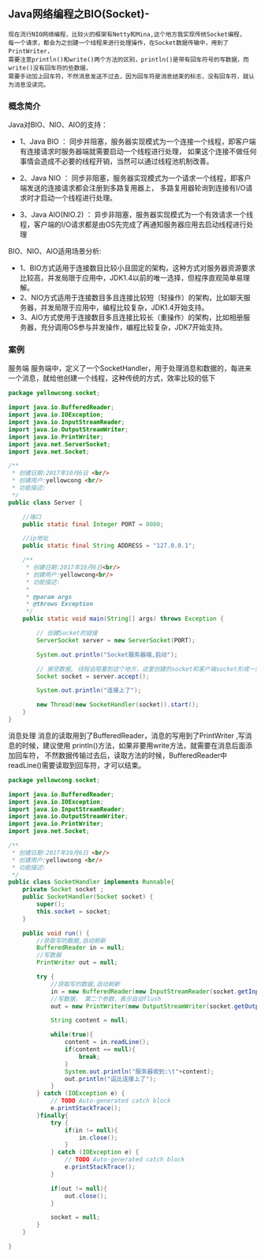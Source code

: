 ## Java网络编程之BIO(Socket)-

```
现在流行NIO网络编程，比较火的框架有Netty和Mina,这个地方我实现传统Socket编程，
每一个请求，都会为之创建一个线程来进行处理操作，在Socket数据传输中，用到了PrintWriter，
需要注意println()和write()两个方法的区别，println()是带有回车符号的写数据，而write()没有回车符的些数据，
需要手动加上回车符，不然消息发送不过去，因为回车符是消息结束的标志，没有回车符，就认为消息没读完。
```

### 概念简介
Java对BIO、NIO、AIO的支持：
- 1、Java BIO ： 同步并阻塞，服务器实现模式为一个连接一个线程，即客户端有连接请求时服务器端就需要启动一个线程进行处理，
如果这个连接不做任何事情会造成不必要的线程开销，当然可以通过线程池机制改善。

- 2、Java NIO ： 同步非阻塞，服务器实现模式为一个请求一个线程，即客户端发送的连接请求都会注册到多路复用器上，
多路复用器轮询到连接有I/O请求时才启动一个线程进行处理。

- 3、Java AIO(NIO.2) ： 异步非阻塞，服务器实现模式为一个有效请求一个线程，客户端的I/O请求都是由OS先完成了再通知服务器应用去启动线程进行处理

BIO、NIO、AIO适用场景分析:
- 1、BIO方式适用于连接数目比较小且固定的架构，这种方式对服务器资源要求比较高，并发局限于应用中，JDK1.4以前的唯一选择，但程序直观简单易理解。
- 2、NIO方式适用于连接数目多且连接比较短（轻操作）的架构，比如聊天服务器，并发局限于应用中，编程比较复杂，JDK1.4开始支持。
- 3、AIO方式使用于连接数目多且连接比较长（重操作）的架构，比如相册服务器，充分调用OS参与并发操作，编程比较复杂，JDK7开始支持。

### 案例
服务端
服务端中，定义了一个SocketHandler，用于处理消息和数据的，每进来一个消息，就给他创建一个线程，这种传统的方式，效率比较的低下
```java
package yellowcong.socket;

import java.io.BufferedReader;
import java.io.IOException;
import java.io.InputStreamReader;
import java.io.OutputStreamWriter;
import java.io.PrintWriter;
import java.net.ServerSocket;
import java.net.Socket;

/**
 * 创建日期:2017年10月6日 <br/>
 * 创建用户:yellowcong <br/>
 * 功能描述:
 */
public class Server {

    //端口
    public static final Integer PORT = 8080;

    //ip地址
    public static final String ADDRESS = "127.0.0.1";

    /**
     * 创建日期:2017年10月6日<br/>
     * 创建用户:yellowcong<br/>
     * 功能描述:
     * 
     * @param args
     * @throws Exception
     */
    public static void main(String[] args) throws Exception {

        // 创建Socket的链接
        ServerSocket server = new ServerSocket(PORT);

        System.out.println("Socket服务器端,启动");

        // 接受数据, 线程会阻塞到这个地方，这里创建的socket和客户端socket形成一对
        Socket socket = server.accept();

        System.out.println("连接上了");

        new Thread(new SocketHandler(socket)).start();
    }
}
```

消息处理
消息的读取用到了BufferedReader，消息的写用到了PrintWriter ,写消息的时候，建议使用 println()方法，如果非要用write方法，就需要在消息后面添加回车符，
不然数据传输过去后，读取方法的时候，BufferedReader中readLine()需要读取到回车符，才可以结束。

```java
package yellowcong.socket;

import java.io.BufferedReader;
import java.io.IOException;
import java.io.InputStreamReader;
import java.io.OutputStreamWriter;
import java.io.PrintWriter;
import java.net.Socket;

/**
 * 创建日期:2017年10月6日 <br/>
 * 创建用户:yellowcong <br/>
 * 功能描述:  
 */
public class SocketHandler implements Runnable{
    private Socket socket ;
    public SocketHandler(Socket socket) {
        super();
        this.socket = socket;
    }

    public void run() {
        //获取写的数据,自动刷新
        BufferedReader in = null;
        //写数据
        PrintWriter out = null;

        try {
            //获取写的数据,自动刷新
            in = new BufferedReader(new InputStreamReader(socket.getInputStream()));
            //写数据， 第二个参数，表示自动flush
            out = new PrintWriter(new OutputStreamWriter(socket.getOutputStream()),true);

            String content = null;

            while(true){
                content = in.readLine();
                if(content == null){
                    break;
                }
                System.out.println("服务器收到:\t"+content);
                out.println("逗比连接上了");
            }
        } catch (IOException e) {
            // TODO Auto-generated catch block
            e.printStackTrace();
        }finally{
            try {
                if(in != null){
                    in.close();
                }
            } catch (IOException e) {
                // TODO Auto-generated catch block
                e.printStackTrace();
            }

            if(out != null){
                out.close();
            }

            socket = null;
        }
    }

}
```




























